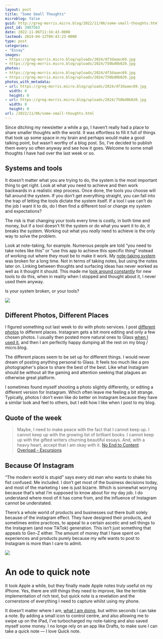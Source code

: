 ```yaml
---
layout: post
title: "Some Small Thoughts"
microblog: false
guid: http://greg-morris.micro.blog/2022/11/06/some-small-thoughts.html
post_id: 3987563
date: 2022-11-06T11:34:43-0000
lastmod: 2024-04-12T09:43:23-0000
type: post
categories:
- "Essay"
images:
- https://greg-morris.micro.blog/uploads/2024/df3daaec69.jpg
- https://greg-morris.micro.blog/uploads/2024/750bd0b020.jpg
photos:
- https://greg-morris.micro.blog/uploads/2024/df3daaec69.jpg
- https://greg-morris.micro.blog/uploads/2024/750bd0b020.jpg
photos_with_metadata:
- url: https://greg-morris.micro.blog/uploads/2024/df3daaec69.jpg
  width: 0
  height: 0
- url: https://greg-morris.micro.blog/uploads/2024/750bd0b020.jpg
  width: 0
  height: 0
url: /2022/11/06/some-small-thoughts.html
---
```

Since ditching my newsletter a while a go, I haven’t really had a place to share smaller thoughts with the world. It was effortless to fill it full of things that took up some space in my brain and perhaps would make a good talking point, but wasn’t worthy of a blog post. So, I’ve decided to publish them every so often anyway and see how it goes. Welcome to some small thoughts I have had over the last week or so.

## Systems and tools
It doesn’t matter what you are trying to do, the system is the most important thing to get right. Look at what you need to achieve and then work backwards in a realistic step process. Once done, the tools you choose will fall around the system. If you don’t get everything straight, you can fall into the trap of letting the tools dictate the system itself. If a tool I use can’t do the job I want it to do, do I then find a different tool or change my system and expectations?

The risk is that changing your tools every time is costly, in both time and money, but if a tool doesn’t fit the system or do what you want it to do, it breaks the system. Working out what you *really* need to achieve is the only way to solve the problem. 

Look at note-taking, for example. Numerous people are told “you need to take notes like this” or “use this app to achieve this specific thing” instead of working out where they must be to make it work. My [note-taking system](/2022/08/04/my-system-notes.html) was broken for a long time. Not in terms of taking notes, but using the notes later on. Linking between thoughts and surfacing ideas has never worked as well as it thought it should. This made me l[ook around constantly](/2022/02/15/link-posts-from.html) for new tools to do this, when in reality when I stopped and thought about it, I never used them anyway.

Is your system broken, or your tools?

![](https://greg-morris.micro.blog/uploads/2024/df3daaec69.jpg)

## Different Photos, Different Places
I figured something out last week to do with photo services. I post [different photos](/2022/10/03/taking-the-shot.html) to different places. Instagram gets a bit more editing and only a few chosen photos. I usually then posted more natural ones to Glass [when I used it](/2022/08/08/for-the-sake.html), and then I am perfectly happy dumping all the rest on my blog / micro.blog. 

The different places seem to be set up for different things. I would never dream of posting anything personal to Glass. It feels too much like a pro photographer's place to share the best of the best. Like what Instagram should be without all the gaming and attention seeking that plagues an otherwise great platform.

I sometimes found myself shooting a photo slightly differently, or editing a different version for Instagram. Which often leave me feeling a bit strange. Typically, photos I don’t even like do better on Instagram because they have a similar look and feel to others, but I edit how I like when I post to my blog.

## Quote of the week
> Maybe, I need to make peace with the fact that I cannot keep up. I cannot keep up with the growing list of brilliant books. I cannot keep up with the gifted writers churning beautiful essays. And, with a heavy heart, accept that I am okay with it. [No End to Content Overload - Excursions](https://www.amitgawande.com/2022/08/14/no-end-to.html)

## Because Of Instagram
“The modern world is stupid” says every old man who wants to shake his fist confused. Me included. I don’t get most of the business decisions today, and most of the marketing I see is just bizarre. Which is somewhat worrying because that’s what I’m supposed to know about for my day job. I do understand where most of it has come from, and the influence of Instagram cannot be understated.

There’s a whole world of products and businesses out there built solely because of the instagram effect. They have designed their products, and sometimes entire practices, to appeal to a certain ascetic and sell things to the Instagram (and now TikTok) generation. This isn’t just something that appeals to Gen-Z either. The amount of money that I have spent on experiences and products purely because my wife wants to post to Instagram is more than I care to admit.

![](https://greg-morris.micro.blog/uploads/2024/750bd0b020.jpg)

# An ode to quick note
It took Apple a while, but they finally made Apple notes truly useful on my iPhone. Yes, there are still things they need to improve, like the terrible implementation of rich text, but quick note is a revelation and the cornerstone of everything I need to capture whilst using my phone.

It doesn’t matter where I am, [what I am doing](/2022/08/02/writing-instead-of.html), but within seconds I can take a note. By adding a small icon to control centre, and also allowing me to swipe up on the iPad, I’ve turbocharged my note-taking and also saved myself some money. I no longe rely on an app like Drafts, to make sure I can take a quick note — I love Quick note. 
